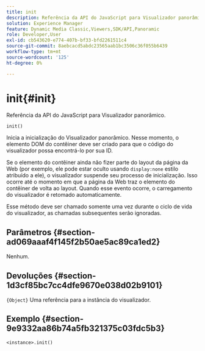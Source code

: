 ```yaml
---
title: init
description: Referência da API do JavaScript para Visualizador panorâmico.
solution: Experience Manager
feature: Dynamic Media Classic,Viewers,SDK/API,Panoramic
role: Developer,User
exl-id: cb543620-e774-407b-bf33-bfd2261511c4
source-git-commit: 8aebcacd5abdc23565aab1bc3506c36f055b6439
workflow-type: tm+mt
source-wordcount: '125'
ht-degree: 0%

---
```


# init{#init}

Referência da API do JavaScript para Visualizador panorâmico.

`init()`

Inicia a inicialização do Visualizador panorâmico. Nesse momento, o elemento DOM do contêiner deve ser criado para que o código do visualizador possa encontrá-lo por sua ID.

Se o elemento do contêiner ainda não fizer parte do layout da página da Web (por exemplo, ele pode estar oculto usando `display:none` estilo atribuído a ele), o visualizador suspende seu processo de inicialização. Isso ocorre até o momento em que a página da Web traz o elemento do contêiner de volta ao layout. Quando esse evento ocorre, o carregamento do visualizador é retomado automaticamente.

Esse método deve ser chamado somente uma vez durante o ciclo de vida do visualizador, as chamadas subsequentes serão ignoradas.

## Parâmetros {#section-ad069aaaf4f145f2b50ae5ac89ca1ed2}

Nenhum.

## Devoluções {#section-1d3cf85bc7cc4dfe9670e038d02b9101}

`{Object}` Uma referência para a instância do visualizador.

## Exemplo {#section-9e9332aa86b74a5fb321375c03fdc5b3}

```
<instance>.init()
```
